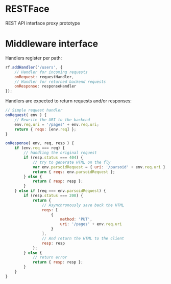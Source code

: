 RESTFace
========

REST API interface proxy prototype

Middleware interface
====================

Handlers register per path:

```javascript
rf.addHandler('/users', { 
    // Handler for incoming requests
    onRequest: requestHandler,
    // Handler for returned backend requests
    onResponse: responseHandler
});
```

Handlers are expected to return requests and/or responses:

```javascript
// Simple request handler
onRequest( env ) {
    // Rewrite the URI to the backend
	env.req.uri = '/pages' + env.req.uri;
    return { reqs: [env.req] };
}

onResponse( env, req, resp ) {
    if (env.req === req) {
        // handling the original request
        if (resp.status === 404) {
            // try to generate HTML on the fly
            var env.parsoidRequest = { uri: '/parsoid' + env.req.uri };
			return { reqs: env.parsoidRequest };
		} else {
			return { resp: resp };
		}
	} else if (req === env.parsoidRequest) {
		if (resp.status === 200) {
			return { 
				// Asynchronously save back the HTML
				reqs: [
					{
						method: 'PUT',
						uri: '/pages' + env.req.uri
					}
				],
				// And return the HTML to the client
				resp: resp
			};
		} else {
			// return error
			return { resp: resp };
		}
	}
}
```
